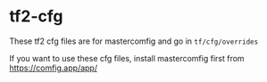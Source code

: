 # tf2-cfg
These tf2 cfg files are for mastercomfig and go in `tf/cfg/overrides`

If you want to use these cfg files, install mastercomfig first from https://comfig.app/app/
